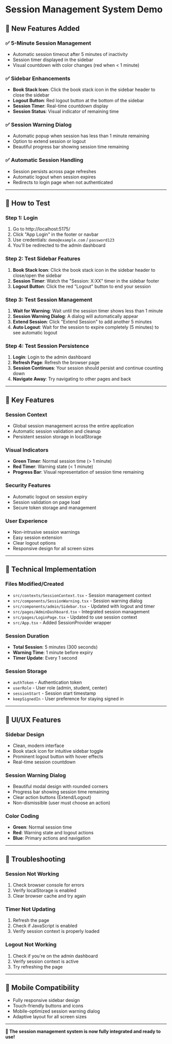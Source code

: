 # Session Management System Demo

## 🚀 **New Features Added**

### ✅ **5-Minute Session Management**
- Automatic session timeout after 5 minutes of inactivity
- Session timer displayed in the sidebar
- Visual countdown with color changes (red when < 1 minute)

### ✅ **Sidebar Enhancements**
- **Book Stack Icon**: Click the book stack icon in the sidebar header to close the sidebar
- **Logout Button**: Red logout button at the bottom of the sidebar
- **Session Timer**: Real-time countdown display
- **Session Status**: Visual indicator of remaining time

### ✅ **Session Warning Dialog**
- Automatic popup when session has less than 1 minute remaining
- Option to extend session or logout
- Beautiful progress bar showing session time remaining

### ✅ **Automatic Session Handling**
- Session persists across page refreshes
- Automatic logout when session expires
- Redirects to login page when not authenticated

---

## 🧪 **How to Test**

### **Step 1: Login**
1. Go to http://localhost:5175/
2. Click "App Login" in the footer or navbar
3. Use credentials: `demo@example.com` / `password123`
4. You'll be redirected to the admin dashboard

### **Step 2: Test Sidebar Features**
1. **Book Stack Icon**: Click the book stack icon in the sidebar header to close/open the sidebar
2. **Session Timer**: Watch the "Session: X:XX" timer in the sidebar footer
3. **Logout Button**: Click the red "Logout" button to end your session

### **Step 3: Test Session Management**
1. **Wait for Warning**: Wait until the session timer shows less than 1 minute
2. **Session Warning Dialog**: A dialog will automatically appear
3. **Extend Session**: Click "Extend Session" to add another 5 minutes
4. **Auto Logout**: Wait for the session to expire completely (5 minutes) to see automatic logout

### **Step 4: Test Session Persistence**
1. **Login**: Login to the admin dashboard
2. **Refresh Page**: Refresh the browser page
3. **Session Continues**: Your session should persist and continue counting down
4. **Navigate Away**: Try navigating to other pages and back

---

## 🎯 **Key Features**

### **Session Context**
- Global session management across the entire application
- Automatic session validation and cleanup
- Persistent session storage in localStorage

### **Visual Indicators**
- **Green Timer**: Normal session time (> 1 minute)
- **Red Timer**: Warning state (< 1 minute)
- **Progress Bar**: Visual representation of session time remaining

### **Security Features**
- Automatic logout on session expiry
- Session validation on page load
- Secure token storage and management

### **User Experience**
- Non-intrusive session warnings
- Easy session extension
- Clear logout options
- Responsive design for all screen sizes

---

## 🔧 **Technical Implementation**

### **Files Modified/Created**
- `src/contexts/SessionContext.tsx` - Session management context
- `src/components/SessionWarning.tsx` - Session warning dialog
- `src/components/admin/Sidebar.tsx` - Updated with logout and timer
- `src/pages/AdminDashboard.tsx` - Integrated session management
- `src/pages/LoginPage.tsx` - Updated to use session context
- `src/App.tsx` - Added SessionProvider wrapper

### **Session Duration**
- **Total Session**: 5 minutes (300 seconds)
- **Warning Time**: 1 minute before expiry
- **Timer Update**: Every 1 second

### **Session Storage**
- `authToken` - Authentication token
- `userRole` - User role (admin, student, center)
- `sessionStart` - Session start timestamp
- `keepSignedIn` - User preference for staying signed in

---

## 🎨 **UI/UX Features**

### **Sidebar Design**
- Clean, modern interface
- Book stack icon for intuitive sidebar toggle
- Prominent logout button with hover effects
- Real-time session countdown

### **Session Warning Dialog**
- Beautiful modal design with rounded corners
- Progress bar showing session time remaining
- Clear action buttons (Extend/Logout)
- Non-dismissible (user must choose an action)

### **Color Coding**
- **Green**: Normal session time
- **Red**: Warning state and logout actions
- **Blue**: Primary actions and navigation

---

## 🚨 **Troubleshooting**

### **Session Not Working**
1. Check browser console for errors
2. Verify localStorage is enabled
3. Clear browser cache and try again

### **Timer Not Updating**
1. Refresh the page
2. Check if JavaScript is enabled
3. Verify session context is properly loaded

### **Logout Not Working**
1. Check if you're on the admin dashboard
2. Verify session context is active
3. Try refreshing the page

---

## 📱 **Mobile Compatibility**

- Fully responsive sidebar design
- Touch-friendly buttons and icons
- Mobile-optimized session warning dialog
- Adaptive layout for all screen sizes

---

**🎉 The session management system is now fully integrated and ready to use!**
